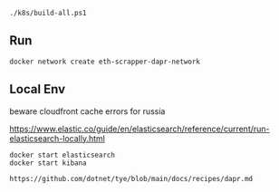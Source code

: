`
./k8s/build-all.ps1
`

## Run


`docker network create eth-scrapper-dapr-network`

## Local Env

beware cloudfront cache errors for russia

https://www.elastic.co/guide/en/elasticsearch/reference/current/run-elasticsearch-locally.html



```
docker start elasticsearch
docker start kibana

```
```
https://github.com/dotnet/tye/blob/main/docs/recipes/dapr.md
```